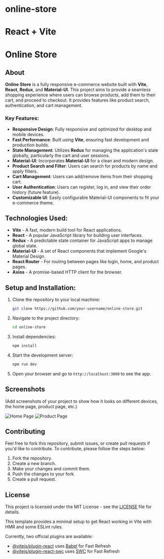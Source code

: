 # online-store

# React + Vite

# Online Store

## About

**Online Store** is a fully responsive e-commerce website built with **Vite**, **React**, **Redux**, and **Material-UI**. This project aims to provide a seamless shopping experience where users can browse products, add them to their cart, and proceed to checkout. It provides features like product search, authentication, and cart management.

### Key Features:

- **Responsive Design**: Fully responsive and optimized for desktop and mobile devices.
- **Fast Performance**: Built using **Vite**, ensuring fast development and production builds.
- **State Management**: Utilizes **Redux** for managing the application's state globally, particularly the cart and user sessions.
- **Material-UI**: Incorporates **Material-UI** for a clean and modern design.
- **Product Search and Filter**: Users can search for products by name and apply filters.
- **Cart Management**: Users can add/remove items from their shopping cart.
- **User Authentication**: Users can register, log in, and view their order history (future feature).
- **Customizable UI**: Easily configurable Material-UI components to fit your e-commerce theme.

## Technologies Used:

- **Vite** - A fast, modern build tool for React applications.
- **React** - A popular JavaScript library for building user interfaces.
- **Redux** - A predictable state container for JavaScript apps to manage global state.
- **Material-UI** - A set of React components that implement Google's Material Design.
- **React Router** - For routing between pages like login, home, and product pages.
- **Axios** - A promise-based HTTP client for the browser.

## Setup and Installation:

1. Clone the repository to your local machine:

   ```bash
   git clone https://github.com/your-username/online-store.git
   ```

2. Navigate to the project directory:

   ```bash
   cd online-store
   ```

3. Install dependencies:

   ```bash
   npm install
   ```

4. Start the development server:

   ```bash
   npm run dev
   ```

5. Open your browser and go to `http://localhost:3000` to see the app.

## Screenshots

(Add screenshots of your project to show how it looks on different devices, the home page, product page, etc.)

![Home Page](assets/images/homepage.png)
![Product Page](assets/images/product-page.png)

## Contributing

Feel free to fork this repository, submit issues, or create pull requests if you'd like to contribute. To contribute, please follow the steps below:

1. Fork the repository.
2. Create a new branch.
3. Make your changes and commit them.
4. Push the changes to your fork.
5. Create a pull request.

## License

This project is licensed under the MIT License - see the [LICENSE](LICENSE) file for details.

This template provides a minimal setup to get React working in Vite with HMR and some ESLint rules.

Currently, two official plugins are available:

- [@vitejs/plugin-react](https://github.com/vitejs/vite-plugin-react/blob/main/packages/plugin-react/README.md) uses [Babel](https://babeljs.io/) for Fast Refresh
- [@vitejs/plugin-react-swc](https://github.com/vitejs/vite-plugin-react-swc) uses [SWC](https://swc.rs/) for Fast Refresh
